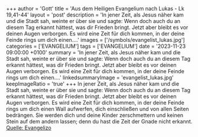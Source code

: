 +++
author = 'Gott'
title = 'Aus dem Heiligen Evangelium nach Lukas - Lk 19,41-44'
layout = 'post'
description = 'In jener Zeit, als Jesus näher kam und die Stadt sah, weinte er über sie und sagte: Wenn doch auch du an diesem Tag erkannt hättest, was dir Frieden bringt. Jetzt aber bleibt es vor deinen Augen verborgen. Es wird eine Zeit für dich kommen, in der deine Feinde rings um dich einen....'
images = ['/symbols/evangelist_lukas.jpg']
categories = ['EVANGELIUM']
tags = ['EVANGELIUM']
date = '2023-11-23 09:00:00 +0100'
summary = 'In jener Zeit, als Jesus näher kam und die Stadt sah, weinte er über sie und sagte: Wenn doch auch du an diesem Tag erkannt hättest, was dir Frieden bringt. Jetzt aber bleibt es vor deinen Augen verborgen. Es wird eine Zeit für dich kommen, in der deine Feinde rings um dich einen....'
linkedsummaryImage = 'evangelist_lukas.jpg'
keepImageRatio = 'true'
+++
In jener Zeit, als Jesus näher kam und die Stadt sah, weinte er über sie
und sagte: Wenn doch auch du an diesem Tag erkannt hättest, was dir Frieden bringt. Jetzt aber bleibt es vor deinen Augen verborgen.
Es wird eine Zeit für dich kommen, in der deine Feinde rings um dich einen Wall aufwerfen, dich einschließen und von allen Seiten bedrängen.<!--more-->
Sie werden dich und deine Kinder zerschmettern und keinen Stein auf dem andern lassen; denn du hast die Zeit der Gnade nicht erkannt.<br> [Quelle: Evangelizo](https://evangeliumtagfuertag.org/DE/gospel)